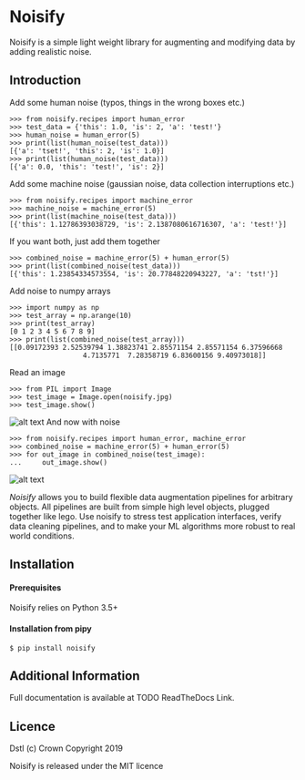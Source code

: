 # Noisify

Noisify is a simple light weight library for augmenting and modifying data by adding realistic noise.
 
## Introduction

Add some human noise (typos, things in the wrong boxes etc.)

    >>> from noisify.recipes import human_error
    >>> test_data = {'this': 1.0, 'is': 2, 'a': 'test!'}
    >>> human_noise = human_error(5)
    >>> print(list(human_noise(test_data)))
    [{'a': 'tset!', 'this': 2, 'is': 1.0}]
    >>> print(list(human_noise(test_data)))
    [{'a': 0.0, 'this': 'test!', 'is': 2}]

Add some machine noise (gaussian noise, data collection interruptions etc.)

    >>> from noisify.recipes import machine_error
    >>> machine_noise = machine_error(5)
    >>> print(list(machine_noise(test_data)))
    [{'this': 1.12786393038729, 'is': 2.1387080616716307, 'a': 'test!'}]

If you want both, just add them together

    >>> combined_noise = machine_error(5) + human_error(5)
    >>> print(list(combined_noise(test_data)))
    [{'this': 1.23854334573554, 'is': 20.77848220943227, 'a': 'tst!'}]

Add noise to numpy arrays

    >>> import numpy as np
    >>> test_array = np.arange(10)
    >>> print(test_array)
    [0 1 2 3 4 5 6 7 8 9]
    >>> print(list(combined_noise(test_array)))
    [[0.09172393 2.52539794 1.38823741 2.85571154 2.85571154 6.37596668
                      4.7135771  7.28358719 6.83600156 9.40973018]]

Read an image

    >>> from PIL import Image
    >>> test_image = Image.open(noisify.jpg)
    >>> test_image.show()


![alt text](https://github.com/dstl/Noisify/tree/master/docs/_static/noisify.jpg "Original Image")
And now with noise

    >>> from noisify.recipes import human_error, machine_error
    >>> combined_noise = machine_error(5) + human_error(5)
    >>> for out_image in combined_noise(test_image):
    ...     out_image.show()

![alt text](https://github.com/dstl/Noisify/tree/master/docs/_static/noisy_noisify.jpg "Noisy Image")

*Noisify* allows you to build flexible data augmentation pipelines for arbitrary objects.
All pipelines are built from simple high level objects, plugged together like lego.
Use noisify to stress test application interfaces, verify data cleaning pipelines, and to make your ML algorithms more
robust to real world conditions.

## Installation

#### Prerequisites
Noisify relies on Python 3.5+
 
#### Installation from pipy
    $ pip install noisify

## Additional Information

Full documentation is available at TODO ReadTheDocs Link.
## Licence

Dstl (c) Crown Copyright 2019

Noisify is released under the MIT licence
